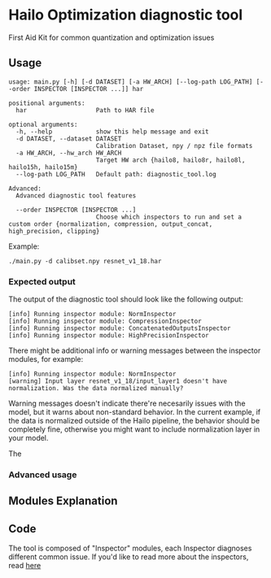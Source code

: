 # Hailo Optimization diagnostic tool

First Aid Kit for common quantization and optimization issues

## Usage

[//]: <> (markdown lacks the feature of embedding text from other file, maybe use rst files instead?)

```
usage: main.py [-h] [-d DATASET] [-a HW_ARCH] [--log-path LOG_PATH] [--order INSPECTOR [INSPECTOR ...]] har

positional arguments:
  har                   Path to HAR file

optional arguments:
  -h, --help            show this help message and exit
  -d DATASET, --dataset DATASET
                        Calibration Dataset, npy / npz file formats
  -a HW_ARCH, --hw_arch HW_ARCH
                        Target HW arch {hailo8, hailo8r, hailo8l, hailo15h, hailo15m}
  --log-path LOG_PATH   Default path: diagnostic_tool.log

Advanced:
  Advanced diagnostic tool features

  --order INSPECTOR [INSPECTOR ...]
                        Choose which inspectors to run and set a custom order {normalization, compression, output_concat, high_precision, clipping}
```

Example:

```
./main.py -d calibset.npy resnet_v1_18.har
```

### Expected output

The output of the diagnostic tool should look like the following output:

```
[info] Running inspector module: NormInspector
[info] Running inspector module: CompressionInspector
[info] Running inspector module: ConcatenatedOutputsInspector
[info] Running inspector module: HighPrecisionInspector
```

There might be additional info or warning messages between the inspector modules, for example:

```
[info] Running inspector module: NormInspector
[warning] Input layer resnet_v1_18/input_layer1 doesn't have normalization. Was the data normalized manually?
```

Warning messages doesn't indicate there're necesarily issues with the model, but it warns about non-standard behavior. In the current example, if the data is normalized outside of the Hailo pipeline, the behavior should be completely fine, otherwise you might want to include normalization layer in your model. 

The 

### Advanced usage

[//]: <> (Disable / enable inspectors)

## Modules Explanation

## Code


The tool is composed of "Inspector" modules, each Inspector diagnoses different common issue. If you'd like to read more about the inspectors, read [here](inspectors/README.md)